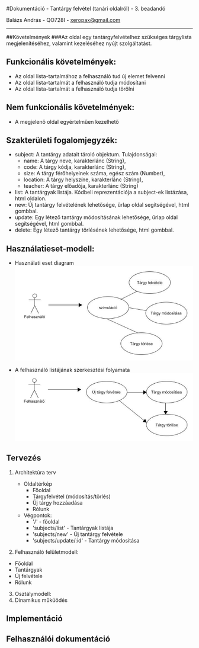 #Dokumentáció - Tantárgy felvétel (tanári oldalról) - 3. beadandó

Balázs András - QO728I - xeropax@gmail.com

------

##Követelmények
###Az oldal egy tantárgyfelvételhez szükséges tárgylista megjelenítéséhez, valamint kezeléséhez nyújt szolgáltatást.
## Funkcionális követelmények:
  * Az oldal lista-tartalmához a felhasználó tud új elemet felvenni
  * Az oldal lista-tartalmát a felhasználó tudja módosítani
  * Az oldal lista-tartalmát a felhasználó tudja törölni

## Nem funkcionális követelmények:
  * A megjelenő oldal egyértelműen kezelhető

## Szakterületi fogalomjegyzék:
  * subject: A tantárgy adatait tároló objektum. Tulajdonságai:
    * name: A tárgy neve, karakterlánc (String),
    * code: A tárgy kódja, karakterlánc (String),
    * size: A tárgy férőhelyeinek száma, egész szám (Number),
    * location: A tárgy helyszíne, karakterlánc (String),
    * teacher: A tárgy előadója, karakterlánc (String)
  * list: A tantárgyak listája. Kódbeli reprezentációja a subject-ek listázása, html oldalon.
  * new: Új tantárgy felvételének lehetősége, űrlap oldal segítségével, html gombbal.
  * update: Egy létező tantárgy módosításának lehetősége, űrlap oldal segítségével, html gombbal.
  * delete: Egy létező tantárgy törlésének lehetősége, html gombbal.

## Használatieset-modell:
 * Használati eset diagram</br>
 ![Ábra](https://raw.githubusercontent.com/weeez/beadando3/master/public/osztalydiagram.jpg "")

 * A felhasználó listájának szerkesztési folyamata</br>
 ![Ábra](https://raw.githubusercontent.com/weeez/beadando3/master/public/folyamat.jpg "")

## Tervezés
1. Architektúra terv
    * Oldaltérkép
        * Főoldal
        * Tárgyfelvétel (módosítás/törlés)
        * Új tárgy hozzáadása
        * Rólunk
    * Végpontok:
        * '/' - főoldal
        * 'subjects/list' - Tantárgyak listája
        * 'subjects/new' - Új tantárgy felvétele
        * 'subjects/update/:id' - Tantárgy módosítása
  
2. Felhasználó felületmodell:
  * Főoldal
  * Tantárgyak
  * Új felvétele
  * Rólunk
3. Osztálymodell:
4. Dinamikus műküödés

## Implementáció

## Felhasználói dokumentáció
